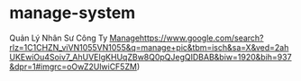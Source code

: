 # manage-system
Quản Lý Nhân Sư Công Ty
[Manage](https://www.google.com/search?rlz=1C1CHZN_viVN1055VN1055&q=manage+pic&tbm=isch&sa=X&ved=2ahUKEwiOu4Soiv7_AhUVEIgKHUqZBw8Q0pQJegQIDBAB&biw=1920&bih=937&dpr=1#imgrc=oOwZ2UlwiCF5ZM)https://www.google.com/search?rlz=1C1CHZN_viVN1055VN1055&q=manage+pic&tbm=isch&sa=X&ved=2ahUKEwiOu4Soiv7_AhUVEIgKHUqZBw8Q0pQJegQIDBAB&biw=1920&bih=937&dpr=1#imgrc=oOwZ2UlwiCF5ZM)
